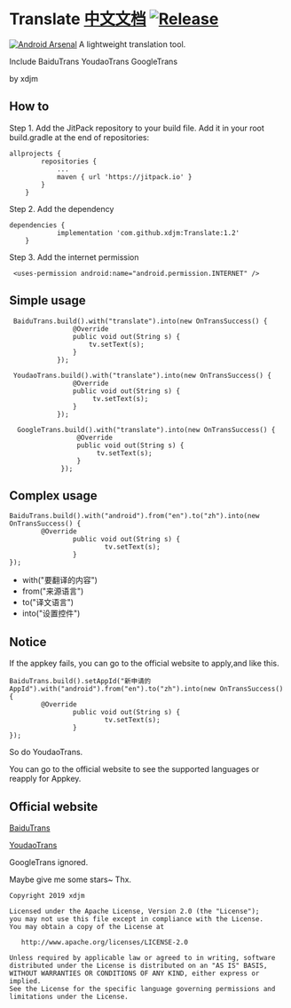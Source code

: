 # Translate [中文文档](https://github.com/xdjm/Translate/blob/master/README_CN.md) [![Release](https://jitpack.io/v/xdjm/Translate.svg)](https://jitpack.io/#xdjm/Translate) 
[![Android Arsenal](https://img.shields.io/badge/Android%20Arsenal-Translate-brightgreen.svg?style=flat)](https://android-arsenal.com/details/1/7575)
A lightweight translation tool.

Include BaiduTrans  YoudaoTrans  GoogleTrans

by xdjm
## How to
Step 1. Add the JitPack repository to your build file.
Add it in your root build.gradle at the end of repositories:
```
allprojects {
		repositories {
			...
			maven { url 'https://jitpack.io' }
		}
	}
```
Step 2. Add the dependency
```
dependencies {
	        implementation 'com.github.xdjm:Translate:1.2'
	}
```
Step 3. Add the internet permission
```
 <uses-permission android:name="android.permission.INTERNET" />
```

## Simple usage
```
 BaiduTrans.build().with("translate").into(new OnTransSuccess() {
                @Override
                public void out(String s) {
                    tv.setText(s);
                }
            });
 
 YoudaoTrans.build().with("translate").into(new OnTransSuccess() {
                @Override
                public void out(String s) {
                     tv.setText(s);
                }
            });
            
  GoogleTrans.build().with("translate").into(new OnTransSuccess() {
                 @Override
                 public void out(String s) {
                      tv.setText(s);
                 }
             });
```
## Complex usage
```
BaiduTrans.build().with("android").from("en").to("zh").into(new OnTransSuccess() {
        @Override
                public void out(String s) {
                        tv.setText(s);
                }
});
```
- with("要翻译的内容")
- from("来源语言")
- to("译文语言")
- into("设置控件")

## Notice

If the appkey fails, you can go to the official website to apply,and like this.
```
BaiduTrans.build().setAppId("新申请的AppId").with("android").from("en").to("zh").into(new OnTransSuccess() {
        @Override
                public void out(String s) {
                        tv.setText(s);
                }
});
```

So do YoudaoTrans. 

You can go to the official website to see the supported languages or reapply for Appkey.

## Official website 

[BaiduTrans](http://api.fanyi.baidu.com/api/trans/product/apidoc)

[YoudaoTrans](http://ai.youdao.com/docs/doc-trans-api.s)

GoogleTrans ignored.

Maybe give me some stars~ Thx.
```
Copyright 2019 xdjm

Licensed under the Apache License, Version 2.0 (the "License");
you may not use this file except in compliance with the License.
You may obtain a copy of the License at

   http://www.apache.org/licenses/LICENSE-2.0

Unless required by applicable law or agreed to in writing, software
distributed under the License is distributed on an "AS IS" BASIS,
WITHOUT WARRANTIES OR CONDITIONS OF ANY KIND, either express or implied.
See the License for the specific language governing permissions and
limitations under the License.
```
